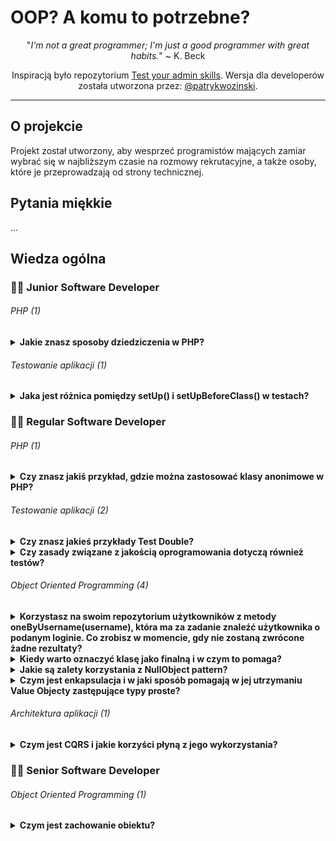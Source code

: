 # OOP? A komu to potrzebne?
<p align="center">
  "<i>I'm not a great programmer; I'm just a good programmer with great habits.</i>" ~ K. Beck
</p>

<p align="center">
Inspiracją było repozytorium <a href="https://github.com/trimstray/test-your-sysadmin-skills">Test your admin skills</a>. Wersja dla developerów została utworzona przez: <a href="https://github.com/patrykwozinski">@patrykwozinski</a>.
</p>

<hr>

## O projekcie
Projekt został utworzony, aby wesprzeć programistów mających zamiar wybrać się w najbliższym czasie na rozmowy rekrutacyjne, a także osoby, które je przeprowadzają od strony technicznej.


## Pytania miękkie
...

## Wiedza ogólna

### 👨‍🎓 Junior Software Developer

###### PHP (1)
<details>
<summary><b>Jakie znasz sposoby dziedziczenia w PHP?</b></summary><br>

W PHP istnieje możliwość dziedziczenia poprzez słowo kluczowe `extends` z jednej klasy, oraz dziedziczenia z wielu miejsc poprzez `Trait`.
  
</details>

###### Testowanie aplikacji (1)
<details>
  <summary><b>Jaka jest różnica pomiędzy setUp() i setUpBeforeClass() w testach?</b></summary><br>
  
  - `setUp()` jest to metoda odpalana przed każdym kolejnym testem, po nim zaś wywoływane jest `tearDown()`
  - `setUpBeforeClass()` to metoda, która wywoływana jest przed wszystkimi testami z danej klasy testowej i po przejściu wszystkich testów uruchamiane jest `tearDownAfterClass()`
</details>

### 👨‍💻 Regular Software Developer

###### PHP (1)

<details>
  <summary><b>Czy znasz jakiś przykład, gdzie można zastosować klasy anonimowe w PHP?</b></summary><br>
  
  Świetnym miejscem do klas anonimowych są Stuby i inne test double gdzie nie interesuje nas to, jaki obiekt jest zwracany, a potrzebujemy bardzo łatwą jego implementację. Przykładowo `StubRepository` implementujący interfejs konkretnego repozytorium zależnie od tego, co przesyła nam w argumencie test, może budować odpowiednią klasę anonimową i ją zwracać.
</details>

###### Testowanie aplikacji (2)

<details>
  <summary><b>Czy znasz jakieś przykłady Test Double?</b></summary><br>

  Dummy, Fake, Stub, Spy, Mock. Służą do zaślepiania implementacji.
</details>

<details>
  <summary><b>Czy zasady związane z jakością oprogramowania dotyczą również testów?</b></summary><br>
  
  Tak, jakość testów jest równie ważna jak jakość aplikacji. Także warto włożyć wiele starań w ich odpowiednie przygotowanie, gdyż testy słabej jakości są drogie w utrzymaniu i powodują wiele problemów.
  </details>

###### Object Oriented Programming (4)

<details>
  <summary><b>Korzystasz na swoim repozytorium użytkowników z metody oneByUsername(username), która ma za zadanie znaleźć użytkownika o podanym loginie. Co zrobisz w momencie, gdy nie zostaną zwrócone żadne rezultaty?</b></summary><br>
  
Najlepszą opcją jest rzucenie wyjątki, gdyż tak naprawdę nie spełniono założenia poszukiwania usera. W niższych klasach należy to odpowiednio obsłużyć. Inną opcją jest zwrócenie `null`. Odpowiedzi takie jak: pusta klasa user, pusta lista, pusty array, `false` - to błąd.
</details>
  
 <details>
  <summary><b>Kiedy warto oznaczyć klasę jako finalną i w czym to pomaga?</b></summary><br>
  
  W momencie, gdy klasa jest już konkretną - dziedziczy po abstract lub implementuje interfejs. Blokuje to zbędne poziomy dziedziczenia i wymusza kompozycję.
</details> 

<details>
  <summary><b>Jakie są zalety korzystania z NullObject pattern?</b></summary><br>
  
  Jest to świetne rozwiązanie problemu walki z wszędobylskimi nullami, odpalania metod na nullach i budowy wielu zbędnych ifów.
</details>

<details>
  <summary><b>Czym jest enkapsulacja i w jaki sposób pomagają w jej utrzymaniu Value Objecty zastępujące typy proste?</b></summary><br>
  
  Ukrywają one implementacje konkretnych zachowań używających natywnych funkcji języka, nadają wyższy poziom abstrakcji.
</details>  

###### Architektura aplikacji (1)

<details>
  <summary><b>Czym jest CQRS i jakie korzyści płyną z jego wykorzystania?</b></summary><br>
  
  **Command-Query Responsibility Segregation** to podział modelu na model odczytu oraz model zapisu. Wykorzystując CQRS tworzymy komendy (`Commands`) oraz zapytania (`Queries`). Komenda nigdy nie zwraca wartości, a zapytanie nigdy nie modyfikuje danych.
</details>

### 👨‍🏫 Senior Software Developer

###### Object Oriented Programming (1)

<details>
  <summary><b>Czym jest zachowanie obiektu?</b></summary><br>
  
  Zachowaniem obiektu nie jest setowanie wartości, ale jest nim przykładowo `document->reassign(owner)` <- czyli coś, co mogłoby stać się z żywym obiektem.
</details>
